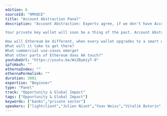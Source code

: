 ```yaml
---
edition: 6
sourceId: "9MVQCE"
title: "Account Abstraction Panel"
description: "Account Abstraction: Experts agree, if we don't have Account Abstraction, then Ethereum is at stake!

Your private key wallet will soon be a thing of the past. Account Abstraction promises to put programmability into every Ethereum wallet, and unlock new frontiers for both developers and users. 

How will Ethereum be different, when every wallet upgrades to a smart wallet?
What will it take to get there? 
What commercial use-cases emerge? 
What other parts of Ethereum does AA touch?"
youtubeUrl: "https://youtu.be/WsZBymiyT-8"
ipfsHash: ""
ethernaIndex: ""
ethernaPermalink: ""
duration: 3981
expertise: "Beginner"
type: "Panel"
track: "Opportunity & Global Impact"
tags: ["Opportunity & Global Impact"]
keywords: ["banks","private sector"]
speakers: ["lightclient","Julien Niset","Yoav Weiss","Vitalik Buterin","David Hoffman"]
---
```


